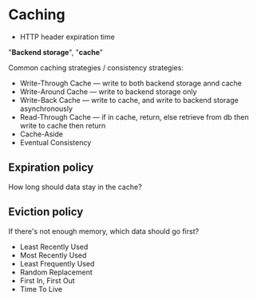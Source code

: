 # Caching

* HTTP header expiration time

"**Backend storage**", "**cache**"

Common caching strategies / consistency strategies:

* Write-Through Cache — write to both backend storage annd cache
* Write-Around Cache — write to backend storage only
* Write-Back Cache — write to cache, and write to backend storage asynchronously
* Read-Through Cache — if in cache, return, else retrieve from db then write to cache then return
* Cache-Aside
* Eventual Consistency

## Expiration policy

How long should data stay in the cache?

## Eviction policy

If there's not enough memory, which data should go first?

* Least Recently Used
* Most Recently Used
* Least Frequently Used
* Random Replacement
* First In, First Out
* Time To Live
